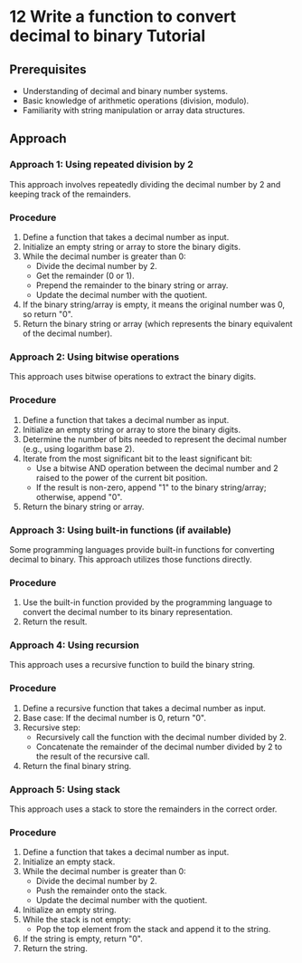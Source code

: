 # 12 Write a function to convert decimal to binary Tutorial

## Prerequisites

*   Understanding of decimal and binary number systems.
*   Basic knowledge of arithmetic operations (division, modulo).
*   Familiarity with string manipulation or array data structures.

## Approach

### Approach 1: Using repeated division by 2

This approach involves repeatedly dividing the decimal number by 2 and keeping track of the remainders.

### Procedure

1. Define a function that takes a decimal number as input.
2. Initialize an empty string or array to store the binary digits.
3. While the decimal number is greater than 0:
    *   Divide the decimal number by 2.
    *   Get the remainder (0 or 1).
    *   Prepend the remainder to the binary string or array.
    *   Update the decimal number with the quotient.
4. If the binary string/array is empty, it means the original number was 0, so return "0".
5. Return the binary string or array (which represents the binary equivalent of the decimal number).

### Approach 2: Using bitwise operations

This approach uses bitwise operations to extract the binary digits.

### Procedure

1. Define a function that takes a decimal number as input.
2. Initialize an empty string or array to store the binary digits.
3. Determine the number of bits needed to represent the decimal number (e.g., using logarithm base 2).
4. Iterate from the most significant bit to the least significant bit:
    *   Use a bitwise AND operation between the decimal number and 2 raised to the power of the current bit position.
    *   If the result is non-zero, append "1" to the binary string/array; otherwise, append "0".
5. Return the binary string or array.

### Approach 3: Using built-in functions (if available)

Some programming languages provide built-in functions for converting decimal to binary. This approach utilizes those functions directly.

### Procedure

1. Use the built-in function provided by the programming language to convert the decimal number to its binary representation.
2. Return the result.

### Approach 4: Using recursion

This approach uses a recursive function to build the binary string.

### Procedure

1. Define a recursive function that takes a decimal number as input.
2. Base case: If the decimal number is 0, return "0".
3. Recursive step:
    *   Recursively call the function with the decimal number divided by 2.
    *   Concatenate the remainder of the decimal number divided by 2 to the result of the recursive call.
4. Return the final binary string.

### Approach 5: Using stack

This approach uses a stack to store the remainders in the correct order.

### Procedure

1. Define a function that takes a decimal number as input.
2. Initialize an empty stack.
3. While the decimal number is greater than 0:
    *   Divide the decimal number by 2.
    *   Push the remainder onto the stack.
    *   Update the decimal number with the quotient.
4. Initialize an empty string.
5. While the stack is not empty:
    *   Pop the top element from the stack and append it to the string.
6. If the string is empty, return "0".
7. Return the string.
